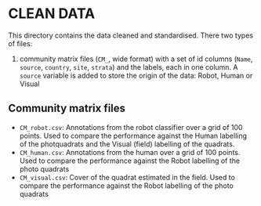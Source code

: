 # CLEAN DATA

This directory contains the data cleaned and standardised. There two types of files: 

1. community matrix files (`CM_`, wide format) with a set of id columns (`Name`, `source`, `country`, `site`, `strata`) and the labels, each in one column. A `source` variable is added to store the origin of the data: Robot, Human or Visual

## Community matrix files

- `CM_robot.csv`: Annotations from the robot classifier over a grid of 100 points. Used to compare the performance against the Human labelling of the photquadrats and the Visual (field) labelling of the quadrats.  
- `CM_human.csv`: Annotations from the human over a grid of 100 points. Used to compare the performance against the Robot labelling of the photo quadrats 
- `CM_visual.csv`: Cover of the quadrat estimated in the field. Used to compare the performance against the Robot labelling of the photo quadrats 
